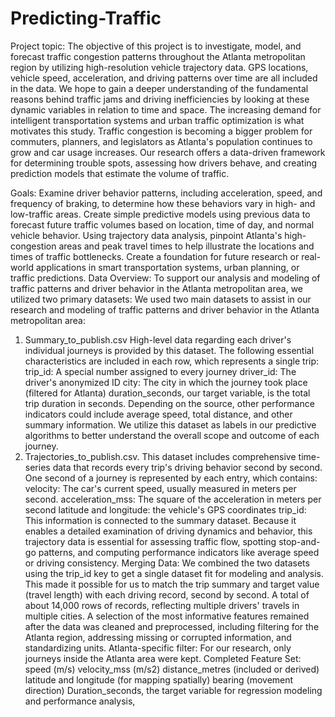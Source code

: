 # Predicting-Traffic


Project topic:
        The objective of this project is to investigate, model, and forecast traffic congestion patterns throughout the Atlanta metropolitan region by utilizing high-resolution vehicle trajectory data. GPS locations, vehicle speed, acceleration, and driving patterns over time are all included in the data. We hope to gain a deeper understanding of the fundamental reasons behind traffic jams and driving inefficiencies by looking at these dynamic variables in relation to time and space.
The increasing demand for intelligent transportation systems and urban traffic optimization is what motivates this study. Traffic congestion is becoming a bigger problem for commuters, planners, and legislators as Atlanta's population continues to grow and car usage increases. Our research offers a data-driven framework for determining trouble spots, assessing how drivers behave, and creating prediction models that estimate the volume of traffic.


Goals:
Examine driver behavior patterns, including acceleration, speed, and frequency of braking, to determine how these behaviors vary in high- and low-traffic areas.
Create simple predictive models using previous data to forecast future traffic volumes based on location, time of day, and normal vehicle behavior.
Using trajectory data analysis, pinpoint Atlanta's high-congestion areas and peak travel times to help illustrate the locations and times of traffic bottlenecks.
Create a foundation for future research or real-world applications in smart transportation systems, urban planning, or traffic predictions.
Data Overview:
To support our analysis and modeling of traffic patterns and driver behavior in the Atlanta metropolitan area, we utilized two primary datasets:
We used two main datasets to assist in our research and modeling of traffic patterns and driver behavior in the Atlanta metropolitan area:
1. Summary_to_publish.csv
High-level data regarding each driver's individual journeys is provided by this dataset. The following essential characteristics are included in each row, which represents a single trip:
trip_id: A special number assigned to every journey
driver_id: The driver's anonymized ID
city: The city in which the journey took place (filtered for Atlanta)
duration_seconds, our target variable, is the total trip duration in seconds.
Depending on the source, other performance indicators could include average speed, total distance, and other summary information.
We utilize this dataset as labels in our predictive algorithms to better understand the overall scope and outcome of each journey.
2. Trajectories_to_publish.csv.
This dataset includes comprehensive time-series data that records every trip's driving behavior second by second. One second of a journey is represented by each entry, which contains:
velocity: The car's current speed, usually measured in meters per second.
acceleration_mss: The square of the acceleration in meters per second
latitude and longitude: the vehicle's GPS coordinates
trip_id: This information is connected to the summary dataset.
Because it enables a detailed examination of driving dynamics and behavior, this trajectory data is essential for assessing traffic flow, spotting stop-and-go patterns, and computing performance indicators like average speed or driving consistency.
Merging Data:
We combined the two datasets using the trip_id key to get a single dataset fit for modeling and analysis. This made it possible for us to match the trip summary and target value (travel length) with each driving record, second by second.
A total of about 14,000 rows of records, reflecting multiple drivers' travels in multiple cities. A selection of the most informative features remained after the data was cleaned and preprocessed, including filtering for the Atlanta region, addressing missing or corrupted information, and standardizing units.
Atlanta-specific filter: For our research, only journeys inside the Atlanta area were kept.
Completed Feature Set:
speed (m/s)
velocity_mss (m/s2)
distance_metres (included or derived)
latitude and longitude (for mapping spatially)
bearing (movement direction)
Duration_seconds, the target variable for regression modeling and performance analysis,
